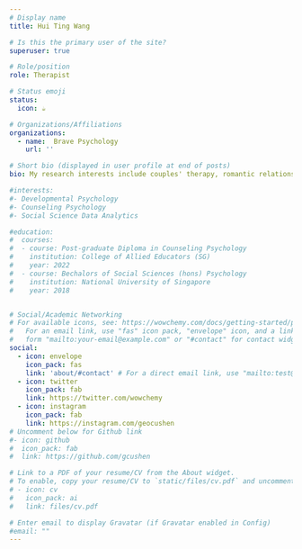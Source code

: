 ```yaml
---
# Display name
title: Hui Ting Wang 

# Is this the primary user of the site?
superuser: true

# Role/position
role: Therapist

# Status emoji
status:
  icon: ☕️

# Organizations/Affiliations
organizations:
  - name:  Brave Psychology
    url: ''

# Short bio (displayed in user profile at end of posts)
bio: My research interests include couples' therapy, romantic relationship and attachment issues as well as work stressors. 

#interests:
#- Developmental Psychology
#- Counseling Psychology
#- Social Science Data Analytics

#education:
#  courses:
#  - course: Post-graduate Diploma in Counseling Psychology
#    institution: College of Allied Educators (SG)
#    year: 2022
#  - course: Bechalors of Social Sciences (hons) Psychology
#    institution: National University of Singapore 
#    year: 2018


# Social/Academic Networking
# For available icons, see: https://wowchemy.com/docs/getting-started/page-builder/#icons
#   For an email link, use "fas" icon pack, "envelope" icon, and a link in the
#   form "mailto:your-email@example.com" or "#contact" for contact widget.
social:
  - icon: envelope
    icon_pack: fas
    link: 'about/#contact' # For a direct email link, use "mailto:test@example.org".
  - icon: twitter
    icon_pack: fab
    link: https://twitter.com/wowchemy
  - icon: instagram
    icon_pack: fab
    link: https://instagram.com/geocushen
# Uncomment below for Github link
#- icon: github
#  icon_pack: fab
#  link: https://github.com/gcushen

# Link to a PDF of your resume/CV from the About widget.
# To enable, copy your resume/CV to `static/files/cv.pdf` and uncomment the lines below.
# - icon: cv
#   icon_pack: ai
#   link: files/cv.pdf

# Enter email to display Gravatar (if Gravatar enabled in Config)
#email: ""
---
```

